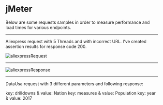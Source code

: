 
# jMeter

Below are some requests samples in order to measure performance and load times for various endpoints.

-----------------------------------------------------------------------

Aliexpress request with 5 Threads and with incorrect URL.
I've created assertion results for response code 200.

![aliexpressRequest](https://github.com/CiprianSimionov/CypressSample/assets/26772192/dea1fafe-156b-4e39-92fc-5251b5d14717)

-----------------------------------------------------------------------

![aliexpressResponse](https://github.com/CiprianSimionov/CypressSample/assets/26772192/1262e46e-e2d0-45ac-806e-5fa701e1335c)

-----------------------------------------------------------------------

DataUsa request with 3 different parameters and following response:

key: drilldowns & value: Nation
key: measures & value: Population
key: year	& value: 2017


